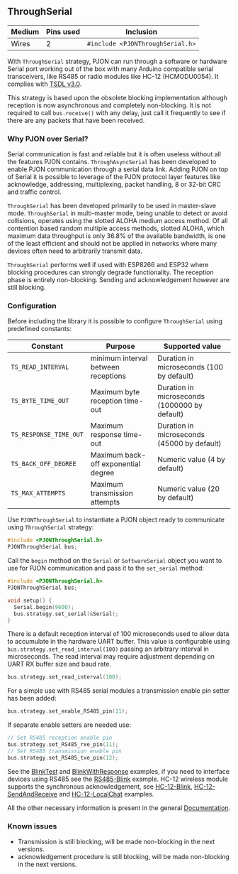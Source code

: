 ## ThroughSerial

| Medium | Pins used | Inclusion |
|--------|-----------|--------------------|
| Wires | 2     | `#include <PJONThroughSerial.h>`|

With `ThroughSerial` strategy, PJON can run through a software or hardware Serial port working out of the box with many Arduino compatible serial transceivers, like RS485 or radio modules like HC-12 (HCMODU0054). It complies with [TSDL v3.0](/src/strategies/ThroughSerial/specification/TSDL-specification-v3.0.md).  

This strategy is based upon the obsolete blocking implementation although reception is now asynchronous and completely non-blocking. It is not required to call `bus.receive()` with any delay, just call it frequently to see if there are any packets that have been received.

### Why PJON over Serial?
Serial communication is fast and reliable but it is often useless without all the features PJON contains. `ThroughAsyncSerial` has been developed to enable PJON communication through a serial data link. Adding PJON on top of Serial it is possible to leverage of the PJON protocol layer features like acknowledge, addressing, multiplexing, packet handling, 8 or 32-bit CRC and traffic control.  

`ThroughSerial` has been developed primarily to be used in master-slave mode. `ThroughSerial` in multi-master mode, being unable to detect or avoid collisions, operates using the slotted ALOHA medium access method. Of all contention based random multiple access methods, slotted ALOHA, which maximum data throughput is only 36.8% of the available bandwidth, is one of the least efficient and should not be applied in networks where many devices often need to arbitrarily transmit data.

`ThroughSerial` performs well if used with ESP8266 and ESP32 where blocking procedures can strongly degrade functionality. The reception phase is entirely non-blocking. Sending and acknowledgement however are still blocking.

### Configuration
Before including the library it is possible to configure `ThroughSerial` using predefined constants:

| Constant                | Purpose                             | Supported value                            |
| ----------------------- |------------------------------------ | ------------------------------------------ |
| `TS_READ_INTERVAL`      | minimum interval between receptions | Duration in microseconds (100 by default)  |
| `TS_BYTE_TIME_OUT`      | Maximum byte reception time-out     | Duration in microseconds (1000000 by default) |
| `TS_RESPONSE_TIME_OUT`  | Maximum response time-out           | Duration in microseconds (45000 by default) |
| `TS_BACK_OFF_DEGREE`    | Maximum back-off exponential degree | Numeric value (4 by default)               |
| `TS_MAX_ATTEMPTS`       | Maximum transmission attempts       | Numeric value (20 by default)              |

Use `PJONThroughSerial` to instantiate a PJON object ready to communicate using `ThroughSerial` strategy:
```cpp  
#include <PJONThroughSerial.h>
PJONThroughSerial bus;
```
Call the `begin` method on the `Serial` or `SoftwareSerial`  object you want to use for PJON communication and pass it to the `set_serial` method:
```cpp  
#include <PJONThroughSerial.h>
PJONThroughSerial bus;

void setup() {
  Serial.begin(9600);
  bus.strategy.set_serial(&Serial);
}
```
There is a default reception interval of 100 microseconds used to allow data to accumulate in the hardware UART buffer. This value is configurable using `bus.strategy.set_read_interval(100)` passing an arbitrary interval in microseconds. The read interval may require adjustment depending on UART RX buffer size and baud rate.
```cpp
bus.strategy.set_read_interval(100);
```
For a simple use with RS485 serial modules a transmission enable pin setter has been added:
```cpp  
bus.strategy.set_enable_RS485_pin(11);
```
If separate enable setters are needed use:
```cpp  
// Set RS485 reception enable pin
bus.strategy.set_RS485_rxe_pin(11);
// Set RS485 transmission enable pin
bus.strategy.set_RS485_txe_pin(12);
```
See the [BlinkTest](../../../examples/ARDUINO/Local/ThroughSerial/BlinkTest) and [BlinkWithResponse](https://github.com/gioblu/PJON/tree/master/examples/ARDUINO/Local/ThroughSerial/BlinkWithResponse) examples, if you need to interface devices using RS485 see the [RS485-Blink](../../../examples/ARDUINO/Local/ThroughSerial/RS485-Blink) example. HC-12 wireless module supports the synchronous acknowledgement, see [HC-12-Blink](../../../examples/ARDUINO/Local/ThroughSerial/HC-12-Blink), [HC-12-SendAndReceive](../../../examples/ARDUINO/Local/ThroughSerial/HC-12-SendAndReceive) and [HC-12-LocalChat](../../../examples/ARDUINO/Local/ThroughSerial/HC-12-LocalChat) examples.

All the other necessary information is present in the general [Documentation](/documentation).

### Known issues
- Transmission is still blocking, will be made non-blocking in the next versions.
- acknowledgement procedure is still blocking, will be made non-blocking in the next versions.
